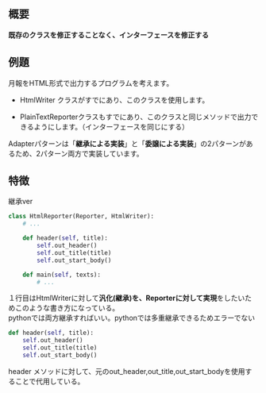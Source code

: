 ## 概要
**既存のクラスを修正することなく、インターフェースを修正する**

## 例題
月報をHTML形式で出力するプログラムを考えます。  

- HtmlWriter クラスがすでにあり、このクラスを使用します。  

- PlainTextReporterクラスもすでにあり、このクラスと同じメソッドで出力できるようにします。（インターフェースを同じにする）  

Adapterパターンは「**継承による実装**」と「**委譲による実装**」の2パターンがあるため、2パターン両方で実装しています。  

## 特徴
継承ver

```python
class HtmlReporter(Reporter, HtmlWriter):
    # ...

    def header(self, title):
        self.out_header()
        self.out_title(title)
        self.out_start_body()

    def main(self, texts):
        # ...
```

１行目はHtmlWriterに対して**汎化(継承)**を、Reporterに対して**実現**をしたいためこのような書き方になっている。  
pythonでは両方継承すればいい。pythonでは多重継承できるためエラーでない

```python
def header(self, title):
    self.out_header()
    self.out_title(title)
    self.out_start_body()
```
header メソッドに対して、元のout_header,out_title,out_start_bodyを使用することで代用している。  
